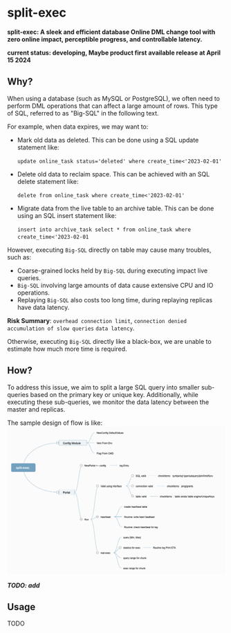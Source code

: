 # split-exec

**split-exec: A sleek and efficient database Online DML change tool with zero online impact, perceptible progress, and controllable latency.**

**current status: developing, Maybe product first available release at April 15 2024**

## Why?

When using a database (such as MySQL or PostgreSQL), we often need to perform DML operations that can affect a large amount of rows. This type of SQL, referred to as "Big-SQL" in the following text.

For example, when data expires, we may want to:
- Mark old data as deleted. This can be done using a SQL update statement like:

  `update online_task status='deleted' where create_time<'2023-02-01'`
- Delete old data to reclaim space. This can be achieved with an SQL delete statement like:

  `delete from online_task where create_time<'2023-02-01'`
- Migrate data from the live table to an archive table. This can be done using an SQL insert statement like:

  `insert into archive_task select * from online_task where create_time<'2023-02-01`

However, executing `Big-SQL` directly on table may cause many troubles, such as:
- Coarse-grained locks held by `Big-SQL` during executing impact live queries. 
- `Big-SQL` involving large amounts of data cause extensive CPU and IO operations. 
- Replaying `Big-SQL` also costs too long time, during replaying replicas have data latency.

**Risk Summary**: `overhead connection limit`, `connection denied` `accumulation of slow queries` `data latency`.

Otherwise,  executing `Big-SQL` directly like a black-box, we are unable to estimate how much more time is required.

## How?

To address this issue, we aim to split a large SQL query into smaller sub-queries based on the primary key or unique key. 
Additionally, while executing these sub-queries, we monitor the data latency between the master and replicas.

The sample design of flow is like:
![design-flow-map](./docs/images/design-flow-map.png)

***TODO: add***

## Usage

TODO
